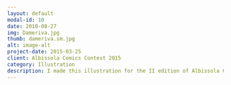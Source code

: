 ```yaml
---
layout: default
modal-id: 10
date: 2010-08-27
img: Dameriva.jpg
thumb: dameriva.sm.jpg
alt: image-alt
project-date: 2015-03-25
client: Albissola Comics Contest 2015
category: Illustration
description: I made this illustration for the II edition of Albissola Comics Contest. I took inspiration from the beautiful and touching Fabrizio De Andrè's song "D'a me riva", written in Genoese dialect. In this song, a Genoese sailor has to separate from his girl and his beloved city, Genoa. Genoese sailor's objects are the real protagonists of the illustration and show the presence-absence of the sailor, that is sadly thinking about what he has close to his heart while he's leaving. Ink on paper.
---
```

